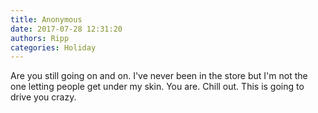 ```yaml
---
title: Anonymous
date: 2017-07-28 12:31:20
authors: Ripp
categories: Holiday
---
```


 Are you still going on and on. I've never been in the store but I'm not the one letting people get under my skin. You are. Chill out. This is going to drive you crazy.